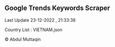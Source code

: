 

## Google Trends Keywords Scraper 
 
Last Update 23-12-2022 , 21:33:38

Country List :
VIETNAM.json



© Abdul Muttaqin 
